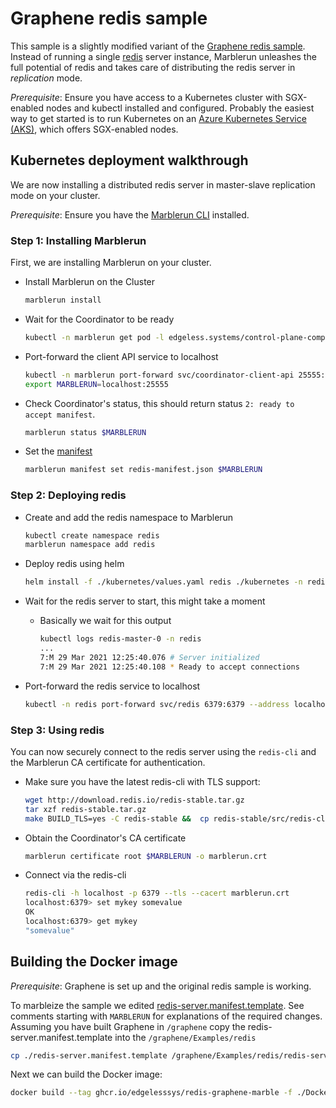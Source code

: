 # Graphene redis sample

This sample is a slightly modified variant of the [Graphene redis sample](https://github.com/oscarlab/graphene/tree/master/Examples/redis).
Instead of running a single [redis](https://redis.io/) server instance, Marblerun unleashes the full potential of redis and takes care of distributing the redis server in *replication* mode.

*Prerequisite*: Ensure you have access to a Kubernetes cluster with SGX-enabled nodes and kubectl installed and configured.
Probably the easiest way to get started is to run Kubernetes on an [Azure Kubernetes Service (AKS)](https://docs.microsoft.com/en-us/azure/confidential-computing/confidential-nodes-aks-get-started), which offers SGX-enabled nodes.
## Kubernetes deployment walkthrough

We are now installing a distributed redis server in master-slave replication mode on your cluster.

*Prerequisite*: Ensure you have the [Marblerun CLI](https://www.marblerun.sh/docs/getting-started/cli/) installed.

### Step 1: Installing Marblerun

First, we are installing Marblerun on your cluster.

* Install Marblerun on the Cluster

    ```bash
    marblerun install
    ```

* Wait for the Coordinator to be ready

    ```bash
    kubectl -n marblerun get pod -l edgeless.systems/control-plane-component=coordinator -o jsonpath="{.items[0].status.phase}"
    ```

* Port-forward the client API service to localhost

    ```bash
    kubectl -n marblerun port-forward svc/coordinator-client-api 25555:25555 --address localhost >/dev/null &
    export MARBLERUN=localhost:25555
    ```

* Check Coordinator's status, this should return status `2: ready to accept manifest`.

    ```bash
    marblerun status $MARBLERUN
    ```

* Set the [manifest](redis-manifest.json)

    ```bash
    marblerun manifest set redis-manifest.json $MARBLERUN
    ```

### Step 2: Deploying redis

* Create and add the redis namespace to Marblerun

    ```bash
    kubectl create namespace redis
    marblerun namespace add redis
    ```

* Deploy redis using helm

    ```bash
    helm install -f ./kubernetes/values.yaml redis ./kubernetes -n redis
    ```

* Wait for the redis server to start, this might take a moment

    * Basically we wait for this output

        ```bash
        kubectl logs redis-master-0 -n redis
        ...
        7:M 29 Mar 2021 12:25:40.076 # Server initialized
        7:M 29 Mar 2021 12:25:40.108 * Ready to accept connections
        ```

* Port-forward the redis service to localhost

    ```bash
    kubectl -n redis port-forward svc/redis 6379:6379 --address localhost >/dev/null &
    ```

### Step 3: Using redis

You can now securely connect to the redis server using the `redis-cli` and the Marblerun CA certificate for authentication.

* Make sure you have the latest redis-cli with TLS support:

    ```bash
    wget http://download.redis.io/redis-stable.tar.gz
    tar xzf redis-stable.tar.gz
    make BUILD_TLS=yes -C redis-stable &&  cp redis-stable/src/redis-cli /usr/local/bin
    ```

* Obtain the Coordinator's CA certificate

    ```bash
    marblerun certificate root $MARBLERUN -o marblerun.crt
    ```

* Connect via the redis-cli

    ```bash
    redis-cli -h localhost -p 6379 --tls --cacert marblerun.crt
    localhost:6379> set mykey somevalue
    OK
    localhost:6379> get mykey
    "somevalue"
    ```

## Building the Docker image

*Prerequisite*: Graphene is set up and the original redis sample is working.

To marbleize the sample we edited [redis-server.manifest.template](redis-server.manifest.template). See comments starting with `MARBLERUN` for explanations of the required changes.
Assuming you have built Graphene in `/graphene` copy the redis-server.manifest.template into the `/graphene/Examples/redis`

```bash
cp ./redis-server.manifest.template /graphene/Examples/redis/redis-server.manifest.template
```

Next we can build the Docker image:

```bash
docker build --tag ghcr.io/edgelesssys/redis-graphene-marble -f ./Dockerfile /graphene
```
